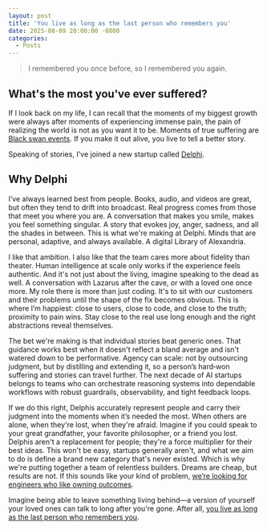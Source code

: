 ```yaml
---
layout: post
title: 'You live as long as the last person who remembers you'
date: 2025-08-09 20:00:00 -0800
categories:
  - Posts
---
```


> I remembered you once before, so I remembered you again.

## What's the most you've ever suffered?

If I look back on my life, I can recall that the moments of my biggest growth were always after moments of experiencing immense pain, the pain of realizing the world is not as you want it to be. Moments of true suffering are [Black swan events](https://en.wikipedia.org/wiki/Black_swan_theory). If you make it out alive, you live to tell a better story.

Speaking of stories, I've joined a new startup called [Delphi](https://delphi.ai).

## Why Delphi

I’ve always learned best from people. Books, audio, and videos are great, but often they tend to drift into broadcast. Real progress comes from those that meet you where you are. A conversation that makes you smile, makes you feel something singular. A story that evokes joy, anger, sadness, and all the shades in between. This is what we're making at Delphi. Minds that are personal, adaptive, and always available. A digital Library of Alexandria.

I like that ambition. I also like that the team cares more about fidelity than theater. Human intelligence at scale only works if the experience feels authentic. And it's not just about the living, imagine speaking to the dead as well. A conversation with Lazarus after the cave, or with a loved one once more. My role there is more than just coding. It's to sit with our customers and their problems until the shape of the fix becomes obvious. This is where I’m happiest: close to users, close to code, and close to the truth; proximity to pain wins. Stay close to the real use long enough and the right abstractions reveal themselves.

The bet we're making is that individual stories beat generic ones. That guidance works best when it doesn't reflect a bland average and isn't watered down to be performative. Agency can scale: not by outsourcing judgment, but by distilling and extending it, so a person’s hard‑won suffering and stories can travel further. The next decade of AI startups belongs to teams who can orchestrate reasoning systems into dependable workflows with robust guardrails, observability, and tight feedback loops.

If we do this right, Delphis accurately represent people and carry their judgment into the moments when it’s needed the most. When others are alone, when they're lost, when they're afraid. Imagine if you could speak to your great grandfather, your favorite philosopher, or a friend you lost. Delphis aren't a replacement for people; they're a force multiplier for their best ideas. This won't be easy, startups generally aren't, and what we aim to do is define a brand new category that's never existed. Which is why we're putting together a team of relentless builders. Dreams are cheap, but results are not. If this sounds like your kind of problem, [we’re looking for engineers who like owning outcomes](https://delphi.ai/careers#roles).

Imagine being able to leave something living behind—a version of yourself your loved ones can talk to long after you're gone. After all, [you live as long as the last person who remembers you](https://www.delphi.ai/faris-habib).
